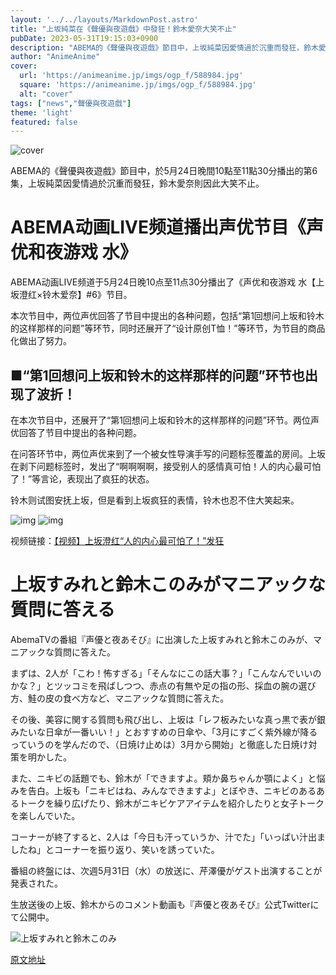```yaml
---
layout: '../../layouts/MarkdownPost.astro'
title: "上坂純菜在《聲優與夜遊戲》中發狂！鈴木愛奈大笑不止"
pubDate: 2023-05-31T19:15:03+0900
description: "ABEMA的《聲優與夜遊戲》節目中，上坂純菜因愛情過於沉重而發狂，鈴木愛奈則因此大笑不止。"
author: "AnimeAnime"
cover:
  url: 'https://animeanime.jp/imgs/ogp_f/588984.jpg'
  square: 'https://animeanime.jp/imgs/ogp_f/588984.jpg'
  alt: "cover"
tags: ["news","聲優與夜遊戲"]
theme: 'light'
featured: false
---
```


![cover](https://animeanime.jp/imgs/ogp_f/588984.jpg)

ABEMA的《聲優與夜遊戲》節目中，於5月24日晚間10點至11點30分播出的第6集，上坂純菜因愛情過於沉重而發狂，鈴木愛奈則因此大笑不止。

# ABEMA动画LIVE频道播出声优节目《声优和夜游戏 水》

ABEMA动画LIVE频道于5月24日晚10点至11点30分播出了《声优和夜游戏 水【上坂澄红×铃木爱奈】#6》节目。

本次节目中，两位声优回答了节目中提出的各种问题，包括“第1回想问上坂和铃木的这样那样的问题”等环节，同时还展开了“设计原创T恤！”等环节，为节目的商品化做出了努力。

## ■“第1回想问上坂和铃木的这样那样的问题”环节也出现了波折！

在本次节目中，还展开了“第1回想问上坂和铃木的这样那样的问题”环节。两位声优回答了节目中提出的各种问题。

在问答环节中，两位声优来到了一个被女性导演手写的问题标签覆盖的房间。上坂在剥下问题标签时，发出了“啊啊啊啊，接受别人的感情真可怕！人的内心最可怕了！”等言论，表现出了疯狂的状态。

铃木则试图安抚上坂，但是看到上坂疯狂的表情，铃木也忍不住大笑起来。

![img](https://img.abema.io/cms/article/zoom/588985.jpg)
![img](https://img.abema.io/cms/article/zoom/588986.jpg)

视频链接：[【视频】上坂澄红“人的内心最可怕了！”发狂](https://abema.tv/video/episode/218-562_s14_p6?utm_campaign=others_times_10081288_ap_free_episode_218-562_s14_p6&utm_medium=web&utm_source=abematimes)
# 上坂すみれと鈴木このみがマニアックな質問に答える

AbemaTVの番組『声優と夜あそび』に出演した上坂すみれと鈴木このみが、マニアックな質問に答えた。

まずは、2人が「こわ！怖すぎる」「そんなにこの話大事？」「こんなんでいいのかな？」とツッコミを飛ばしつつ、赤点の有無や足の指の形、採血の腕の選び方、鮭の皮の食べ方など、マニアックな質問に答えた。

その後、美容に関する質問も飛び出し、上坂は「レフ板みたいな真っ黒で表が銀みたいな日傘が一番いい！」とおすすめの日傘や、「3月にすごく紫外線が降るっていうのを学んだので、（日焼け止めは）3月から開始」と徹底した日焼け対策を明かした。

また、ニキビの話題でも、鈴木が「できますよ。頬か鼻ちゃんか顎によく」と悩みを告白。上坂も「ニキビはね、みんなできますよ」とぼやき、ニキビのあるあるトークを繰り広げたり、鈴木がニキビケアアイテムを紹介したりと女子トークを楽しんでいた。

コーナーが終了すると、2人は「今日も汗っていうか、汁でた」「いっぱい汁出ましたね」とコーナーを振り返り、笑いを誘っていた。

番組の終盤には、次週5月31日（水）の放送に、芹澤優がゲスト出演することが発表された。

生放送後の上坂、鈴木からのコメント動画も『声優と夜あそび』公式Twitterにて公開中。

![上坂すみれと鈴木このみ](https://www.animatetimes.com/assets/img/articles/000/139/588/139588_detail.jpg)

[原文地址](https://animeanime.jp/article/2023/05/31/77667.html)